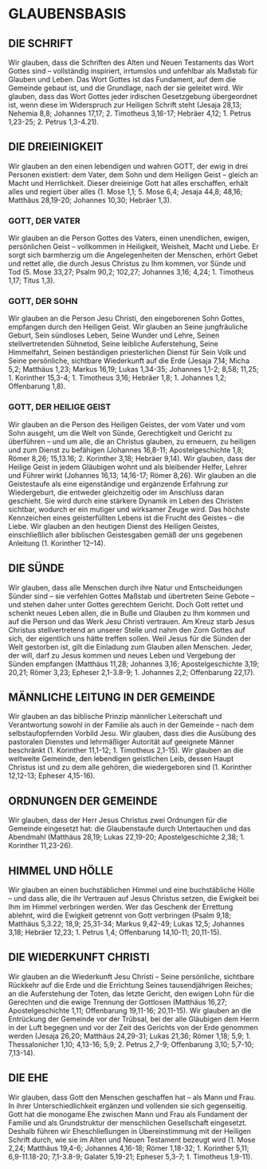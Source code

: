 # GLAUBENSBASIS

## DIE SCHRIFT

Wir glauben, dass die Schriften des Alten und Neuen Testaments das Wort Gottes sind – vollständig inspiriert, irrtumslos und unfehlbar als Maßstab für Glauben und Leben. Das Wort Gottes ist das Fundament, auf dem die Gemeinde gebaut ist, und die Grundlage, nach der sie geleitet wird. Wir glauben, dass das Wort Gottes jeder irdischen Gesetzgebung übergeordnet ist, wenn diese im Widerspruch zur Heiligen Schrift steht (Jesaja 28,13; Nehemia 8,8; Johannes 17,17; 2. Timotheus 3,16-17; Hebräer 4,12; 1. Petrus 1,23-25; 2. Petrus 1,3-4.21).

## DIE DREIEINIGKEIT

Wir glauben an den einen lebendigen und wahren GOTT, der ewig in drei Personen existiert: dem Vater, dem Sohn und dem Heiligen Geist – gleich an Macht und Herrlichkeit. Dieser dreieinige Gott hat alles erschaffen, erhält alles und regiert über alles (1. Mose 1,1; 5. Mose 6,4; Jesaja 44,8; 48,16; Matthäus 28,19-20; Johannes 10,30; Hebräer 1,3).

### GOTT, DER VATER

Wir glauben an die Person Gottes des Vaters, einen unendlichen, ewigen, persönlichen Geist – vollkommen in Heiligkeit, Weisheit, Macht und Liebe. Er sorgt sich barmherzig um die Angelegenheiten der Menschen, erhört Gebet und rettet alle, die durch Jesus Christus zu Ihm kommen, vor Sünde und Tod (5. Mose 33,27; Psalm 90,2; 102,27; Johannes 3,16; 4,24; 1. Timotheus 1,17; Titus 1,3).

### GOTT, DER SOHN

Wir glauben an die Person Jesu Christi, den eingeborenen Sohn Gottes, empfangen durch den Heiligen Geist. Wir glauben an Seine jungfräuliche Geburt, Sein sündloses Leben, Seine Wunder und Lehre, Seinen stellvertretenden Sühnetod, Seine leibliche Auferstehung, Seine Himmelfahrt, Seinen beständigen priesterlichen Dienst für Sein Volk und Seine persönliche, sichtbare Wiederkunft auf die Erde (Jesaja 7,14; Micha 5,2; Matthäus 1,23; Markus 16,19; Lukas 1,34-35; Johannes 1,1-2; 8,58; 11,25; 1. Korinther 15,3-4; 1. Timotheus 3,16; Hebräer 1,8; 1. Johannes 1,2; Offenbarung 1,8).

### GOTT, DER HEILIGE GEIST

Wir glauben an die Person des Heiligen Geistes, der vom Vater und vom Sohn ausgeht, um die Welt von Sünde, Gerechtigkeit und Gericht zu überführen – und um alle, die an Christus glauben, zu erneuern, zu heiligen und zum Dienst zu befähigen (Johannes 16,8-11; Apostelgeschichte 1,8; Römer 8,26; 15,13.16; 2. Korinther 3,18; Hebräer 9,14). Wir glauben, dass der Heilige Geist in jedem Gläubigen wohnt und als bleibender Helfer, Lehrer und Führer wirkt (Johannes 16,13; 14,16-17; Römer 8,26). Wir glauben an die Geistestaufe als eine eigenständige und ergänzende Erfahrung zur Wiedergeburt, die entweder gleichzeitig oder im Anschluss daran geschieht. Sie wird durch eine stärkere Dynamik im Leben des Christen sichtbar, wodurch er ein mutiger und wirksamer Zeuge wird. Das höchste Kennzeichen eines geisterfüllten Lebens ist die Frucht des Geistes – die Liebe. Wir glauben an den heutigen Dienst des Heiligen Geistes, einschließlich aller biblischen Geistesgaben gemäß der uns gegebenen Anleitung (1. Korinther 12–14).

## DIE SÜNDE

Wir glauben, dass alle Menschen durch ihre Natur und Entscheidungen Sünder sind – sie verfehlen Gottes Maßstab und übertreten Seine Gebote – und stehen daher unter Gottes gerechtem Gericht. Doch Gott rettet und schenkt neues Leben allen, die in Buße und Glauben zu Ihm kommen und auf die Person und das Werk Jesu Christi vertrauen. Am Kreuz starb Jesus Christus stellvertretend an unserer Stelle und nahm den Zorn Gottes auf sich, der eigentlich uns hätte treffen sollen. Weil Jesus für die Sünden der Welt gestorben ist, gilt die Einladung zum Glauben allen Menschen. Jeder, der will, darf zu Jesus kommen und neues Leben und Vergebung der Sünden empfangen (Matthäus 11,28; Johannes 3,16; Apostelgeschichte 3,19; 20,21; Römer 3,23; Epheser 2,1-3.8-9; 1. Johannes 2,2; Offenbarung 22,17).

## MÄNNLICHE LEITUNG IN DER GEMEINDE

Wir glauben an das biblische Prinzip männlicher Leiterschaft und Verantwortung sowohl in der Familie als auch in der Gemeinde – nach dem selbstaufopfernden Vorbild Jesu. Wir glauben, dass dies die Ausübung des pastoralen Dienstes und lehrmäßiger Autorität auf geeignete Männer beschränkt (1. Korinther 11,1-12; 1. Timotheus 2,1-15). Wir glauben an die weltweite Gemeinde, den lebendigen geistlichen Leib, dessen Haupt Christus ist und zu dem alle gehören, die wiedergeboren sind (1. Korinther 12,12-13; Epheser 4,15-16).

## ORDNUNGEN DER GEMEINDE

Wir glauben, dass der Herr Jesus Christus zwei Ordnungen für die Gemeinde eingesetzt hat: die Glaubenstaufe durch Untertauchen und das Abendmahl (Matthäus 28,19; Lukas 22,19-20; Apostelgeschichte 2,38; 1. Korinther 11,23-26).

## HIMMEL UND HÖLLE

Wir glauben an einen buchstäblichen Himmel und eine buchstäbliche Hölle – und dass alle, die ihr Vertrauen auf Jesus Christus setzen, die Ewigkeit bei Ihm im Himmel verbringen werden. Wer das Geschenk der Errettung ablehnt, wird die Ewigkeit getrennt von Gott verbringen (Psalm 9,18; Matthäus 5,3.22; 18,9; 25,31-34; Markus 9,42-49; Lukas 12,5; Johannes 3,18; Hebräer 12,23; 1. Petrus 1,4; Offenbarung 14,10-11; 20,11-15).

## DIE WIEDERKUNFT CHRISTI

Wir glauben an die Wiederkunft Jesu Christi – Seine persönliche, sichtbare Rückkehr auf die Erde und die Errichtung Seines tausendjährigen Reiches; an die Auferstehung der Toten, das letzte Gericht, den ewigen Lohn für die Gerechten und die ewige Trennung der Gottlosen (Matthäus 16,27; Apostelgeschichte 1,11; Offenbarung 19,11-16; 20,11-15). Wir glauben an die Entrückung der Gemeinde vor der Trübsal, bei der alle Gläubigen dem Herrn in der Luft begegnen und vor der Zeit des Gerichts von der Erde genommen werden (Jesaja 26,20; Matthäus 24,29-31; Lukas 21,36; Römer 1,18; 5,9; 1. Thessalonicher 1,10; 4,13-16; 5,9; 2. Petrus 2,7-9; Offenbarung 3,10; 5,7-10; 7,13-14).

## DIE EHE

Wir glauben, dass Gott den Menschen geschaffen hat – als Mann und Frau. In ihrer Unterschiedlichkeit ergänzen und vollenden sie sich gegenseitig. Gott hat die monogame Ehe zwischen Mann und Frau als Fundament der Familie und als Grundstruktur der menschlichen Gesellschaft eingesetzt. Deshalb führen wir Eheschließungen in Übereinstimmung mit der Heiligen Schrift durch, wie sie im Alten und Neuen Testament bezeugt wird (1. Mose 2,24; Matthäus 19,4-6; Johannes 4,16-18; Römer 1,18-32; 1. Korinther 5,11; 6,9-11.18-20; 7,1-3.8-9; Galater 5,19-21; Epheser 5,3-7; 1. Timotheus 1,9-11).